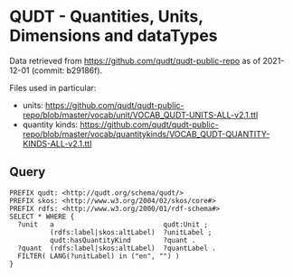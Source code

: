 # QUDT - Quantities, Units, Dimensions and dataTypes

Data retrieved from https://github.com/qudt/qudt-public-repo as of 2021-12-01 (commit: b29186f).

Files used in particular:
* units: https://github.com/qudt/qudt-public-repo/blob/master/vocab/unit/VOCAB_QUDT-UNITS-ALL-v2.1.ttl
* quantity kinds: https://github.com/qudt/qudt-public-repo/blob/master/vocab/quantitykinds/VOCAB_QUDT-QUANTITY-KINDS-ALL-v2.1.ttl


## Query

```sparql
PREFIX qudt: <http://qudt.org/schema/qudt/>
PREFIX skos: <http://www.w3.org/2004/02/skos/core#>
PREFIX rdfs: <http://www.w3.org/2000/01/rdf-schema#>
SELECT * WHERE { 
  ?unit   a                           qudt:Unit ;
          (rdfs:label|skos:altLabel)  ?unitLabel ;
          qudt:hasQuantityKind        ?quant .
  ?quant  (rdfs:label|skos:altLabel)  ?quantLabel .
  FILTER( LANG(?unitLabel) in ("en", "") )
}
```

